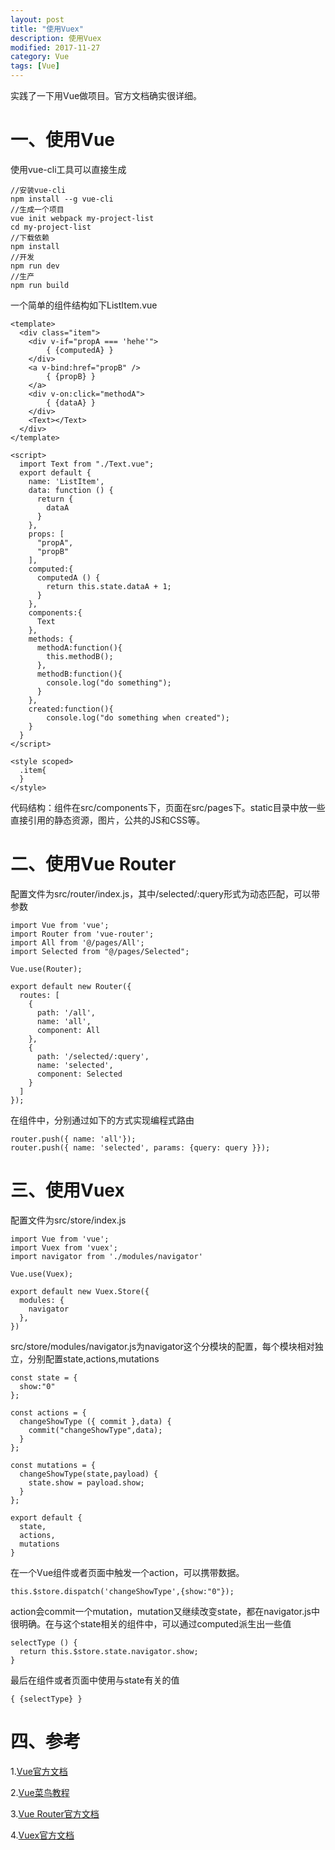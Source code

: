 ```yaml
---
layout: post
title: "使用Vuex"
description: 使用Vuex
modified: 2017-11-27
category: Vue
tags: [Vue]
---
```


实践了一下用Vue做项目。官方文档确实很详细。

# 一、使用Vue

使用vue-cli工具可以直接生成

	//安装vue-cli
	npm install --g vue-cli
	//生成一个项目
	vue init webpack my-project-list
	cd my-project-list
	//下载依赖
	npm install
	//开发
	npm run dev
	//生产
	npm run build
	
一个简单的组件结构如下ListItem.vue

	<template>
	  <div class="item">
	    <div v-if="propA === 'hehe'">
            { {computedA} }
	  	</div>
	  	<a v-bind:href="propB" />
            { {propB} }
	  	</a>
	  	<div v-on:click="methodA">
	  	    { {dataA} }
	  	</div>
	  	<Text></Text>
	  </div>
	</template>

	<script>
	  import Text from "./Text.vue";
	  export default {
	    name: 'ListItem',
	    data: function () {
	      return {
	      	dataA
	      }
	    },
	    props: [
	      "propA",
	      "propB"
	    ],
	    computed:{
	      computedA () {
	        return this.state.dataA + 1;
	      }
	    },
	    components:{
		  Text
	    },
	    methods: {
	      methodA:function(){
	      	this.methodB();
	      },
	      methodB:function(){
	      	console.log("do something");
	      }
	    },
	    created:function(){
	    	console.log("do something when created");
	    }
	  }
	</script>

	<style scoped>
	  .item{
	  }
	</style>

代码结构：组件在src/components下，页面在src/pages下。static目录中放一些直接引用的静态资源，图片，公共的JS和CSS等。

# 二、使用Vue Router

配置文件为src/router/index.js，其中/selected/:query形式为动态匹配，可以带参数

	import Vue from 'vue';
	import Router from 'vue-router';
	import All from '@/pages/All';
	import Selected from "@/pages/Selected";

	Vue.use(Router);

	export default new Router({
	  routes: [
	    {
	      path: '/all',
	      name: 'all',
	      component: All
	    },
	    {
	      path: '/selected/:query',
	      name: 'selected',
	      component: Selected
	    }
	  ]
	});
	
在组件中，分别通过如下的方式实现编程式路由

	router.push({ name: 'all'});
	router.push({ name: 'selected', params: {query: query }});

# 三、使用Vuex

配置文件为src/store/index.js

	import Vue from 'vue';
	import Vuex from 'vuex';
	import navigator from './modules/navigator'

	Vue.use(Vuex);

	export default new Vuex.Store({
	  modules: {
	    navigator
	  },
	})

src/store/modules/navigator.js为navigator这个分模块的配置，每个模块相对独立，分别配置state,actions,mutations

	const state = {
	  show:"0"
	};

	const actions = {
	  changeShowType ({ commit },data) {
	    commit("changeShowType",data);
	  }
	};

	const mutations = {
	  changeShowType(state,payload) {
	    state.show = payload.show;
	  }
	};

	export default {
	  state,
	  actions,
	  mutations
	}

在一个Vue组件或者页面中触发一个action，可以携带数据。

	this.$store.dispatch('changeShowType',{show:"0"});

action会commit一个mutation，mutation又继续改变state，都在navigator.js中很明确。在与这个state相关的组件中，可以通过computed派生出一些值

	selectType () {
	  return this.$store.state.navigator.show;
	}

最后在组件或者页面中使用与state有关的值

    { {selectType} }

# 四、参考

1.[Vue官方文档](https://cn.vuejs.org/v2/guide/index.html)

2.[Vue菜鸟教程](http://www.runoob.com/vue2/vue-tutorial.html)

3.[Vue Router官方文档](https://router.vuejs.org/zh-cn/)

4.[Vuex官方文档](https://vuex.vuejs.org/zh-cn/)